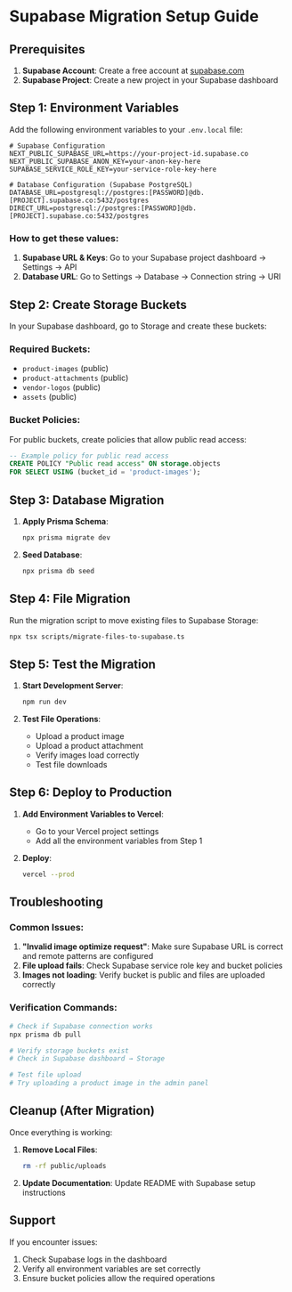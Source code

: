 # Supabase Migration Setup Guide

## Prerequisites

1. **Supabase Account**: Create a free account at [supabase.com](https://supabase.com)
2. **Supabase Project**: Create a new project in your Supabase dashboard

## Step 1: Environment Variables

Add the following environment variables to your `.env.local` file:

```env
# Supabase Configuration
NEXT_PUBLIC_SUPABASE_URL=https://your-project-id.supabase.co
NEXT_PUBLIC_SUPABASE_ANON_KEY=your-anon-key-here
SUPABASE_SERVICE_ROLE_KEY=your-service-role-key-here

# Database Configuration (Supabase PostgreSQL)
DATABASE_URL=postgresql://postgres:[PASSWORD]@db.[PROJECT].supabase.co:5432/postgres
DIRECT_URL=postgresql://postgres:[PASSWORD]@db.[PROJECT].supabase.co:5432/postgres
```

### How to get these values:

1. **Supabase URL & Keys**: Go to your Supabase project dashboard → Settings → API
2. **Database URL**: Go to Settings → Database → Connection string → URI

## Step 2: Create Storage Buckets

In your Supabase dashboard, go to Storage and create these buckets:

### Required Buckets:
- `product-images` (public)
- `product-attachments` (public)
- `vendor-logos` (public)
- `assets` (public)

### Bucket Policies:
For public buckets, create policies that allow public read access:

```sql
-- Example policy for public read access
CREATE POLICY "Public read access" ON storage.objects
FOR SELECT USING (bucket_id = 'product-images');
```

## Step 3: Database Migration

1. **Apply Prisma Schema**:
   ```bash
   npx prisma migrate dev
   ```

2. **Seed Database**:
   ```bash
   npx prisma db seed
   ```

## Step 4: File Migration

Run the migration script to move existing files to Supabase Storage:

```bash
npx tsx scripts/migrate-files-to-supabase.ts
```

## Step 5: Test the Migration

1. **Start Development Server**:
   ```bash
   npm run dev
   ```

2. **Test File Operations**:
   - Upload a product image
   - Upload a product attachment
   - Verify images load correctly
   - Test file downloads

## Step 6: Deploy to Production

1. **Add Environment Variables to Vercel**:
   - Go to your Vercel project settings
   - Add all the environment variables from Step 1

2. **Deploy**:
   ```bash
   vercel --prod
   ```

## Troubleshooting

### Common Issues:

1. **"Invalid image optimize request"**: Make sure Supabase URL is correct and remote patterns are configured
2. **File upload fails**: Check Supabase service role key and bucket policies
3. **Images not loading**: Verify bucket is public and files are uploaded correctly

### Verification Commands:

```bash
# Check if Supabase connection works
npx prisma db pull

# Verify storage buckets exist
# Check in Supabase dashboard → Storage

# Test file upload
# Try uploading a product image in the admin panel
```

## Cleanup (After Migration)

Once everything is working:

1. **Remove Local Files**:
   ```bash
   rm -rf public/uploads
   ```

2. **Update Documentation**: Update README with Supabase setup instructions

## Support

If you encounter issues:
1. Check Supabase logs in the dashboard
2. Verify all environment variables are set correctly
3. Ensure bucket policies allow the required operations
